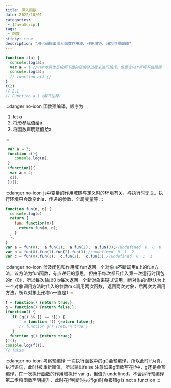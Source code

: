 ```yaml
---
title: 深入函数
date: 2022/10/01
categories:
 - [JavaScript]
tags:
 - 函数
sticky: true
description: "用代码输出深入函数作用域、作用域链、闭包与预编译"
---
```


```js
function t(a) {
  console.log(a);
  var a = 1 //var本质也是按照下面的预编译过程来进行编译，但重复var声明不会报错
  console.log(a);
  // function a() {}
}
t(2)
// 2,1
// Function a 1（解开注释）
```

:::danger no-icon
函数预编译，顺序为

1. let a
2. 将形参赋值给a
3. 将函数声明赋值给a

:::

```js
 var a = 3;
 function c(){
    console.log(a);
 }
 (function(){
  var a = 4;
  c();
 })();
```

:::danger no-icon
js中变量的作用域链与定义时的环境有关，与执行时无关。执行环境只会改变this、传递的参数、全局变量等
:::

```js
function fun(n, o) {
  console.log(o)
  return {
    fun: function(m){
      return fun(m, n);
    }
  };
}
var a = fun(0);  a.fun(1);  a.fun(2);  a.fun(3);//undefined  0  0  0
var b = fun(0).fun(1).fun(2).fun(3);//undefined  0  1  2
var c = fun(0).fun(1);  c.fun(2);  c.fun(3);//undefined  0  1  1
```

:::danger no-icon
涉及闭包和作用域
fun返回一个对象
a不断调用a上的fun方法，该方法为fun函数，有点递归的意思，但由于每次都只传入第一次运行时闭包的n（0），所以每次输出0
b每次返回一个新对象来链式调用，新对象的n默认为上一个对象调用方法时传入的参数m
c调用两次函数，返回两次对象，后两次为调用方法，所以对象上形参n一直是1
:::

```js
f = function() {return true;};   
g = function() {return false;};   
(function() {   
   if (g() && [] == ![]) {   
      f = function f() {return false;};   
      // function g() {return true;}
   }   
  function g() {return true;}
})();   
console.log(f());
// false
```

:::danger no-icon
考察预编译
一次执行函数中的g()会预编译，所以此时if为真，执行语句，此时f被重新赋值，所以输出false
注意如果g函数写在if中，g还是会预编译，在一次执行函数的作用域执行 var g，但值为undefined，不会运行预编译第二步将函数声明提升，此时在if判断时执行g()时会报错g is not a function
:::
